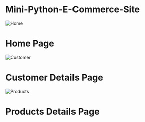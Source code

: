 #                Mini-Python-E-Commerce-Site

![Home](https://user-images.githubusercontent.com/60111890/108539164-991b9e00-731a-11eb-8e6c-6963ccfb15c5.PNG)
#                        Home Page

![Customer](https://user-images.githubusercontent.com/60111890/108539231-adf83180-731a-11eb-915d-bd8bccc8c379.PNG)
#                Customer Details Page

![Products](https://user-images.githubusercontent.com/60111890/108539236-afc1f500-731a-11eb-9edd-ddea5f0015d6.PNG)
#                Products Details Page
